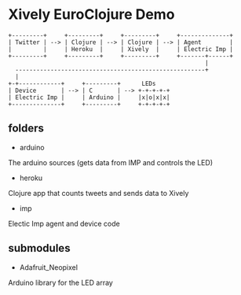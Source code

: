 
# Xively EuroClojure Demo

```
+---------+     +---------+     +---------+     +--------------+
| Twitter | --> | Clojure | --> | Clojure | --> | Agent        |
|         |     | Heroku  |     | Xively  |     | Electric Imp |
+---------+     +---------+     +---------+     +-------+------+
                                                        |
  ------------------------------------------------------+
  |
+-+------------+     +---------+      LEDs
| Device       | --> | C       | --> +-+-+-+-+
| Electric Imp |     | Arduino |     |x|o|x|x|
+--------------+     +---------+     +-+-+-+-+
```

## folders

* arduino

The arduino sources (gets data from IMP and controls the LED)

* heroku

Clojure app that counts tweets and sends data to Xively

* imp

Electic Imp agent and device code

## submodules

* Adafruit_Neopixel

Arduino library for the LED array
